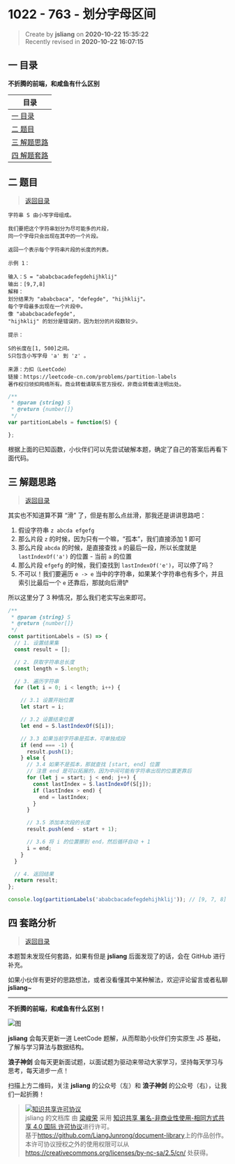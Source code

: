 1022 - 763 - 划分字母区间
===

> Create by **jsliang** on **2020-10-22 15:35:22**  
> Recently revised in **2020-10-22 16:07:15**

<!-- 目录开始 -->
## <a name="chapter-one" id="chapter-one"></a>一 目录

**不折腾的前端，和咸鱼有什么区别**

| 目录 |
| --- |
| [一 目录](#chapter-one) |
| <a name="catalog-chapter-two" id="catalog-chapter-two"></a>[二 题目](#chapter-two) |
| <a name="catalog-chapter-three" id="catalog-chapter-three"></a>[三 解题思路](#chapter-three) |
| <a name="catalog-chapter-four" id="catalog-chapter-four"></a>[四 解题套路](#chapter-four) |
<!-- 目录结束 -->

## <a name="chapter-two" id="chapter-two"></a>二 题目

> [返回目录](#chapter-one)

```
字符串 S 由小写字母组成。

我们要把这个字符串划分为尽可能多的片段，
同一个字母只会出现在其中的一个片段。

返回一个表示每个字符串片段的长度的列表。

示例 1：

输入：S = "ababcbacadefegdehijhklij"
输出：[9,7,8]
解释：
划分结果为 "ababcbaca", "defegde", "hijhklij"。
每个字母最多出现在一个片段中。
像 "ababcbacadefegde",
"hijhklij" 的划分是错误的，因为划分的片段数较少。

提示：

S的长度在[1, 500]之间。
S只包含小写字母 'a' 到 'z' 。

来源：力扣（LeetCode）
链接：https://leetcode-cn.com/problems/partition-labels
著作权归领扣网络所有。商业转载请联系官方授权，非商业转载请注明出处。
```

```js
/**
 * @param {string} S
 * @return {number[]}
 */
var partitionLabels = function(S) {

};
```

根据上面的已知函数，小伙伴们可以先尝试破解本题，确定了自己的答案后再看下面代码。

## <a name="chapter-three" id="chapter-three"></a>三 解题思路

> [返回目录](#chapter-one)

其实也不知道算不算 “滑” 了，但是有那么点丝滑，那我还是讲讲思路吧：

1. 假设字符串 `z abcda efgefg`
2. 那么片段 `z` 的时候，因为只有一个嘛，“孤本”，我们直接添加 1 即可
2. 那么片段 `abcda` 的时候，是直接查找 `a` 的最后一段，所以长度就是 `lastIndexOf('a')` 的位置 - 当前 `a` 的位置
3. 那么片段 `efgefg` 的时候，我们查找到 `lastIndexOf('e')`，可以停了吗？
4. 不可以！我们要遍历 `e -> e` 当中的字符串，如果某个字符串也有多个，并且索引比最后一个 `e` 还靠后，那就向后滑铲

所以这里分了 3 种情况，那么我们老实写出来即可。

```js
/**
 * @param {string} S
 * @return {number[]}
 */
const partitionLabels = (S) => {
  // 1. 设置结果集
  const result = [];

  // 2. 获取字符串总长度
  const length = S.length;

  // 3. 遍历字符串
  for (let i = 0; i < length; i++) {

    // 3.1 设置开始位置
    let start = i;

    // 3.2 设置结束位置
    let end = S.lastIndexOf(S[i]);

    // 3.3 如果当前字符串是孤本，可单独成段
    if (end === -1) {
      result.push(1);
    } else {
      // 3.4 如果不是孤本，那就查找 [start, end] 位置
      // 注意 end 是可以拓展的，因为中间可能有字符串出现的位置更靠后
      for (let j = start; j < end; j++) {
        const lastIndex = S.lastIndexOf(S[j]);
        if (lastIndex > end) {
          end = lastIndex;
        }
      }

      // 3.5 添加本次段的长度
      result.push(end - start + 1);

      // 3.6 将 i 的位置挪到 end，然后循环自动 + 1
      i = end;
    }
  }

  // 4. 返回结果
  return result;
};

console.log(partitionLabels('ababcbacadefegdehijhklij')); // [9, 7, 8]
```

## <a name="chapter-four" id="chapter-four"></a>四 套路分析

> [返回目录](#chapter-one)

本题暂未发现任何套路，如果有但是 **jsliang** 后面发现了的话，会在 GitHub 进行补充。

如果小伙伴有更好的思路想法，或者没看懂其中某种解法，欢迎评论留言或者私聊 **jsliang**~

---

**不折腾的前端，和咸鱼有什么区别！**

![图](https://github.com/LiangJunrong/document-library/blob/master/public-repertory/img/z-index-small.png?raw=true)

**jsliang** 会每天更新一道 LeetCode 题解，从而帮助小伙伴们夯实原生 JS 基础，了解与学习算法与数据结构。

**浪子神剑** 会每天更新面试题，以面试题为驱动来带动大家学习，坚持每天学习与思考，每天进步一点！

扫描上方二维码，关注 **jsliang** 的公众号（左）和 **浪子神剑** 的公众号（右），让我们一起折腾！

> <a rel="license" href="http://creativecommons.org/licenses/by-nc-sa/4.0/"><img alt="知识共享许可协议" style="border-width:0" src="https://i.creativecommons.org/l/by-nc-sa/4.0/88x31.png" /></a><br /><span xmlns:dct="http://purl.org/dc/terms/" property="dct:title">jsliang 的文档库</span> 由 <a xmlns:cc="http://creativecommons.org/ns#" href="https://github.com/LiangJunrong/document-library" property="cc:attributionName" rel="cc:attributionURL">梁峻荣</a> 采用 <a rel="license" href="http://creativecommons.org/licenses/by-nc-sa/4.0/">知识共享 署名-非商业性使用-相同方式共享 4.0 国际 许可协议</a>进行许可。<br />基于<a xmlns:dct="http://purl.org/dc/terms/" href="https://github.com/LiangJunrong/document-library" rel="dct:source">https://github.com/LiangJunrong/document-library</a>上的作品创作。<br />本许可协议授权之外的使用权限可以从 <a xmlns:cc="http://creativecommons.org/ns#" href="https://creativecommons.org/licenses/by-nc-sa/2.5/cn/" rel="cc:morePermissions">https://creativecommons.org/licenses/by-nc-sa/2.5/cn/</a> 处获得。